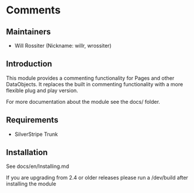 # Comments

## Maintainers

 * Will Rossiter (Nickname: willr, wrossiter)
  <will at silverstripe dot com>

## Introduction

This module provides a commenting functionality for Pages and other DataObjects. It replaces the built in
commenting functionality with a more flexible plug and play version.

For more documentation about the module see the docs/ folder.

## Requirements

 * SilverStripe Trunk

## Installation

See docs/en/Installing.md

If you are upgrading from 2.4 or older releases please run a /dev/build after installing
the module
